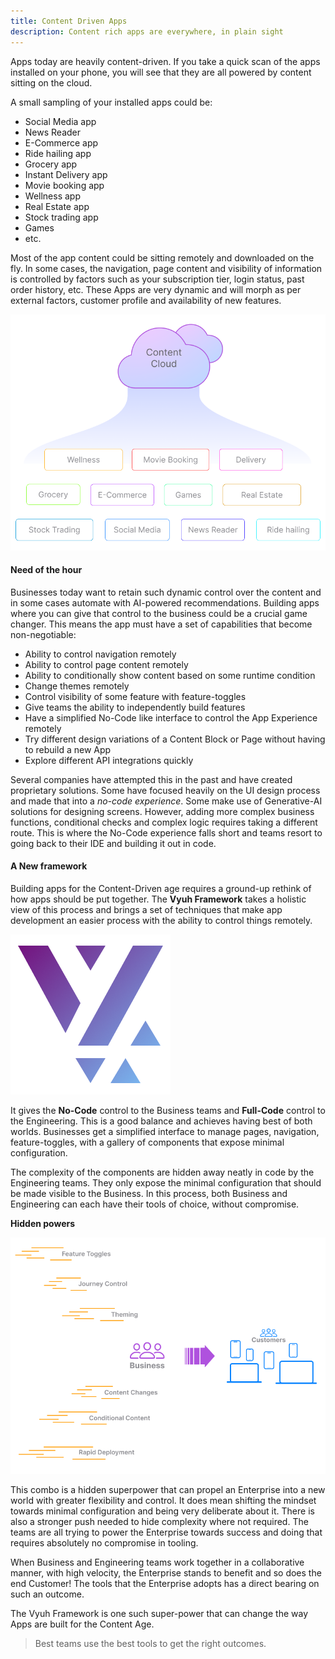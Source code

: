 ```yaml
---
title: Content Driven Apps
description: Content rich apps are everywhere, in plain sight
---
```


Apps today are heavily content-driven. If you take a quick scan of the apps
installed on your phone, you will see that they are all powered by content
sitting on the cloud.

A small sampling of your installed apps could be:

- Social Media app
- News Reader
- E-Commerce app
- Ride hailing app
- Grocery app
- Instant Delivery app
- Movie booking app
- Wellness app
- Real Estate app
- Stock trading app
- Games
- etc.

Most of the app content could be sitting remotely and downloaded on the fly. In
some cases, the navigation, page content and visibility of information is
controlled by factors such as your subscription tier, login status, past order
history, etc. These Apps are very dynamic and will morph as per external
factors, customer profile and availability of new features.

![](../images/apps.png)

#### Need of the hour

Businesses today want to retain such dynamic control over the content and in
some cases automate with AI-powered recommendations. Building apps where you can
give that control to the business could be a crucial game changer. This means
the app must have a set of capabilities that become non-negotiable:

- Ability to control navigation remotely
- Ability to control page content remotely
- Ability to conditionally show content based on some runtime condition
- Change themes remotely
- Control visibility of some feature with feature-toggles
- Give teams the ability to independently build features
- Have a simplified No-Code like interface to control the App Experience
  remotely
- Try different design variations of a Content Block or Page without having to
  rebuild a new App
- Explore different API integrations quickly

Several companies have attempted this in the past and have created proprietary
solutions. Some have focused heavily on the UI design process and made that into
a _no-code experience_. Some make use of Generative-AI solutions for designing
screens. However, adding more complex business functions, conditional checks and
complex logic requires taking a different route. This is where the No-Code
experience falls short and teams resort to going back to their IDE and building
it out in code.

#### A New framework

Building apps for the Content-Driven age requires a ground-up rethink of how
apps should be put together. The **Vyuh Framework** takes a holistic view of
this process and brings a set of techniques that make app development an easier
process with the ability to control things remotely.

![The Vyuh Framework](../../../../assets/logo.png)

It gives the **No-Code** control to the Business teams and **Full-Code** control
to the Engineering. This is a good balance and achieves having best of both
worlds. Businesses get a simplified interface to manage pages, navigation,
feature-toggles, with a gallery of components that expose minimal configuration.

The complexity of the components are hidden away neatly in code by the
Engineering teams. They only expose the minimal configuration that should be
made visible to the Business. In this process, both Business and Engineering can
each have their tools of choice, without compromise.

**Hidden powers**

![](../images/capabilities.png)

This combo is a hidden superpower that can propel an Enterprise into a new world
with greater flexibility and control. It does mean shifting the mindset towards
minimal configuration and being very deliberate about it. There is also a
stronger push needed to hide complexity where not required. The teams are all
trying to power the Enterprise towards success and doing that requires
absolutely no compromise in tooling.

When Business and Engineering teams work together in a collaborative manner,
with high velocity, the Enterprise stands to benefit and so does the end
Customer! The tools that the Enterprise adopts has a direct bearing on such an
outcome.&#x20;

The Vyuh Framework is one such super-power that can change the way Apps are
built for the Content Age.

> Best teams use the best tools to get the right outcomes.
